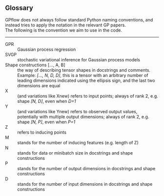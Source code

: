 ## Glossary

GPflow does not always follow standard Python naming conventions,
and instead tries to apply the notation in the relevant GP papers.\
The following is the convention we aim to use in the code.

---

<dl>
  <dt>GPR</dt>
  <dd>Gaussian process regression</dd>

  <dt>SVGP</dt>
  <dd>stochastic variational inference for Gaussian process models</dd>

  <dt>Shape constructions [..., A, B]</dt>
  <dd>the way of describing tensor shapes in docstrings and comments. Example: <i>[..., N, D, D]</i>, this is a tensor with an arbitrary number of leading dimensions indicated using the ellipsis sign, and the last two dimensions are equal</dd>

  <dt>X</dt>
  <dd>(and variations like Xnew) refers to input points; always of rank 2, e.g. shape <i>[N, D]</i>, even when <i>D=1</i></dd>

  <dt>Y</dt>
  <dd>(and variations like Ynew) refers to observed output values, potentially with multiple output dimensions; always of rank 2, e.g. shape <i>[N, P]</i>, even when <i>P=1</i></dd>

  <dt>Z</dt>
  <dd>refers to inducing points</dd>

  <dt>M</dt>
  <dd>stands for the number of inducing features (e.g. length of Z)</dd>

  <dt>N</dt>
  <dd>stands for data or minibatch size in docstrings and shape constructions</dd>

  <dt>P</dt>
  <dd>stands for the number of output dimensions in docstrings and shape constructions</dd>

  <dt>D</dt>
  <dd>stands for the number of input dimensions in docstrings and shape constructions</dd>
</dl>
